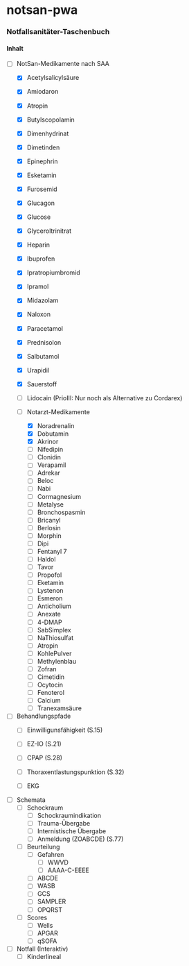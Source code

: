 # notsan-pwa #
### Notfallsanitäter-Taschenbuch ###

#### Inhalt ####
- [ ] NotSan-Medikamente nach SAA
    - [x] Acetylsalicylsäure            
    - [x] Amiodaron                
    - [x] Atropin                                                  
    - [x] Butylscopolamin
    - [x] Dimenhydrinat
    - [x] Dimetinden
    - [x] Epinephrin
    - [x] Esketamin
    - [x] Furosemid
    - [x] Glucagon
    - [x] Glucose
    - [x] Glyceroltrinitrat
    - [x] Heparin
    - [x] Ibuprofen
    - [x] Ipratropiumbromid
    - [x] Ipramol        
    - [x] Midazolam
    - [x] Naloxon
    - [x] Paracetamol
    - [x] Prednisolon
    - [x] Salbutamol
    - [x] Urapidil
    - [x] Sauerstoff
    - [ ] Lidocain (PrioIII: Nur noch als Alternative zu Cordarex)

    - [ ] Notarzt-Medikamente
        - [x] Noradrenalin      
        - [x] Dobutamin         
        - [x] Akrinor           
        - [ ] Nifedipin        
        - [ ] Clonidin         
        - [ ] Verapamil         
        - [ ] Adrekar
        - [ ] Beloc
        - [ ] Nabi
        - [ ] Cormagnesium
        - [ ] Metalyse
        - [ ] Bronchospasmin
        - [ ] Bricanyl
        - [ ] Berlosin
        - [ ] Morphin
        - [ ] Dipi
        - [ ] Fentanyl 7
        - [ ] Haldol
        - [ ] Tavor
        - [ ] Propofol
        - [ ] Eketamin
        - [ ] Lystenon
        - [ ] Esmeron
        - [ ] Anticholium
        - [ ] Anexate
        - [ ] 4-DMAP
        - [ ] SabSimplex
        - [ ] NaThiosulfat
        - [ ] Atropin
        - [ ] KohlePulver
        - [ ] Methylenblau
        - [ ] Zofran
        - [ ] Cimetidin
        - [ ] Ocytocin
        - [ ] Fenoterol
        - [ ] Calcium
        - [ ] Tranexamsäure

- [ ] Behandlungspfade
    - [ ] Einwilligunsfähigkeit     (S.15)
    - [ ] EZ-IO                     (S.21)
    - [ ] CPAP                      (S.28)
    - [ ] Thoraxentlastungspunktion (S.32)
    - [ ] EKG

    
- [ ] Schemata
    - [ ] Schockraum
        - [ ] Schockraumindikation
        - [ ] Trauma-Übergabe
        - [ ] Internistische Übergabe
        - [ ] Anmeldung (ZOABCDE)   (S.77)

    - [ ] Beurteilung
        - [ ] Gefahren
            - [ ] WWVD
            - [ ] AAAA-C-EEEE
        - [ ] ABCDE
        - [ ] WASB
        - [ ] GCS
        - [ ] SAMPLER
        - [ ] OPQRST

    - [ ] Scores
        - [ ] Wells
        - [ ] APGAR
        - [ ] qSOFA

- [ ] Notfall (Interaktiv)
    - [ ] Kinderlineal